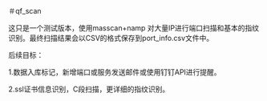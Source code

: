 ＃qf_scan

这只是一个测试版本，使用masscan+namp 对大量IP进行端口扫描和基本的指纹识别。最终扫描结果会以CSV的格式保存到port_info.csv文件中。

后续目标：

1.数据入库标记，新增端口或服务发送邮件或使用钉钉API进行提醒。

2.ssl证书信息识别，C段扫描，更详细的指纹识别。

